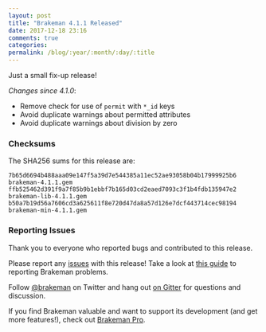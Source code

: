 ```yaml
---
layout: post
title: "Brakeman 4.1.1 Released"
date: 2017-12-18 23:16
comments: true
categories:
permalink: /blog/:year/:month/:day/:title
---
```


Just a small fix-up release!

_Changes since 4.1.0_:

* Remove check for use of `permit` with `*_id` keys
* Avoid duplicate warnings about permitted attributes
* Avoid duplicate warnings about division by zero

### Checksums

The SHA256 sums for this release are:

    7b65d6694b488aaa09e147f5a39d7e544385a11ec52ae93058b04b17999925b6  brakeman-4.1.1.gem
    ffb525462d391f9a7f85b9b1ebbf7b165d03cd2eaed7093c3f1b4fdb135947e2  brakeman-lib-4.1.1.gem
    b50a7b19d56a7606cd3a625611f8e720d47da8a57d126e7dcf443714cec98194  brakeman-min-4.1.1.gem

### Reporting Issues

Thank you to everyone who reported bugs and contributed to this release.

Please report any [issues](https://github.com/presidentbeef/brakeman/issues) with this release! Take a look at [this guide](https://github.com/presidentbeef/brakeman/wiki/How-to-Report-a-Brakeman-Issue) to reporting Brakeman problems.

Follow [@brakeman](https://twitter.com/brakeman) on Twitter and hang out [on Gitter](https://gitter.im/presidentbeef/brakeman) for questions and discussion.

If you find Brakeman valuable and want to support its development (and get more features!), check out [Brakeman Pro](https://brakemanpro.com/).
